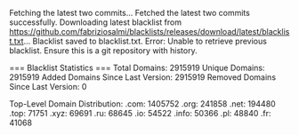 Fetching the latest two commits...
Fetched the latest two commits successfully.
Downloading latest blacklist from https://github.com/fabriziosalmi/blacklists/releases/download/latest/blacklist.txt...
Blacklist saved to blacklist.txt.
Error: Unable to retrieve previous blacklist. Ensure this is a git repository with history.

=== Blacklist Statistics ===
Total Domains: 2915919
Unique Domains: 2915919
Added Domains Since Last Version: 2915919
Removed Domains Since Last Version: 0

Top-Level Domain Distribution:
  .com: 1405752
  .org: 241858
  .net: 194480
  .top: 71751
  .xyz: 69691
  .ru: 68645
  .io: 54522
  .info: 50366
  .pl: 48840
  .fr: 41068
